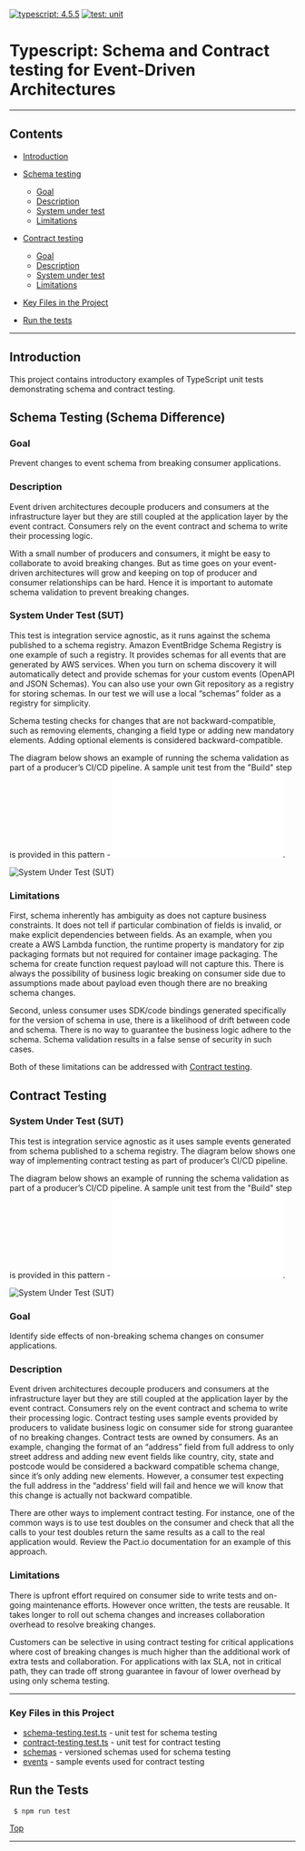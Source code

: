 [![typescript: 4.5.5](https://badgen.net/badge/Built%20With/TypeScript/blue9)](https://badgen.net/badge/Built%20With/TypeScript/blue9)
[![test: unit](https://img.shields.io/badge/Test-Unit-blue)](https://img.shields.io/badge/Test-Unit-blue)

# Typescript: Schema and Contract testing for Event-Driven Architectures

---

## Contents

- [Introduction](#introduction)
- [Schema testing](#schema-testing-schema-difference)
  - [Goal](#goal)
  - [Description](#description)
  - [System under test](#system-under-test-sut)
  - [Limitations](#limitations)
- [Contract testing](#contract-testing)
  - [Goal](#goal-1)
  - [Description](#description-1)
  - [System under test](#system-under-test-sut-1)
  - [Limitations](#limitations-1)


- [Key Files in the Project](#key-files-in-the-project)
- [Run the tests](#run-the-unit-tests)

---


## Introduction

This project contains introductory examples of TypeScript unit tests demonstrating schema and contract testing.

## Schema Testing (Schema Difference)

### Goal

Prevent changes to event schema from breaking consumer applications.

### Description

Event driven architectures decouple producers and consumers at the infrastructure layer but they are still coupled at the application layer by the event contract. Consumers rely on the event contract and schema to write their processing logic. 

With a small number of producers and consumers, it might be easy to collaborate to avoid breaking changes. But as time goes on your event-driven architectures will grow and keeping on top of producer and consumer relationships can be hard. Hence it is important to automate schema validation to prevent breaking changes. 

### System Under Test (SUT)

This test is integration service agnostic, as it runs against the schema published to a schema registry. Amazon EventBridge Schema Registry is one example of such a registry. It provides schemas for all events that are generated by AWS services. When you turn on schema discovery it will automatically detect and provide schemas for your custom events (OpenAPI and JSON Schemas). You can also use your own Git repository as a registry for storing schemas. In our test we will use a local “schemas” folder as a registry for simplicity. 

Schema testing checks for changes that are not backward-compatible, such as removing elements, changing a field type or adding new mandatory elements. Adding optional elements is considered backward-compatible.

The diagram below shows an example of running the schema validation as part of a producer’s CI/CD pipeline. A sample unit test from the "Build" step is provided in this pattern - ![Schema Diff Unit Test](tests/schema-testing.test.ts).


![System Under Test (SUT)](img/schema_testing.png) 

### Limitations

First, schema inherently has ambiguity as does not capture business constraints. It does not tell if particular combination of fields is invalid, or make explicit dependencies between fields. As an example, when you create a AWS Lambda function, the runtime property is mandatory for zip packaging formats but not required for container image packaging. The schema for create function request payload will not capture this. There is always the possibility of business logic breaking on consumer side due to assumptions made about payload even though there are no breaking schema changes.

Second, unless consumer uses SDK/code bindings generated specifically for the version of schema in use, there is a likelihood of drift between code and schema. There is no way to guarantee the business logic adhere to the schema. Schema validation results in a false sense of security in such cases.

Both of these limitations can be addressed with [Contract testing](#contract-testing).

## Contract Testing

### System Under Test (SUT)

This test is integration service agnostic as it uses sample events generated from schema published to a schema registry. The diagram below shows one way of implementing contract testing as part of producer’s CI/CD pipeline.

The diagram below shows an example of running the schema validation as part of a producer’s CI/CD pipeline. A sample unit test from the "Build" step is provided in this pattern - ![Contract Unit Test](tests/contract-testing.test.ts).


![System Under Test (SUT)](img/contract_testing.png) 

### Goal

Identify side effects of non-breaking schema changes on consumer applications.

### Description

Event driven architectures decouple producers and consumers at the infrastructure layer but they are still coupled at the application layer by the event contract. Consumers rely on the event contract and schema to write their processing logic. Contract testing uses sample events provided by producers to validate business logic on consumer side for strong guarantee of no breaking changes. Contract tests are owned by consumers. As an example, changing the format of an “address” field from full address to only street address and adding new event fields like country, city, state and postcode would be considered a backward compatible schema change, since it’s only adding new elements. However, a consumer test expecting the full address in the “address’ field will fail and hence we will know that this change is actually not backward compatible.

There are other ways to implement contract testing. For instance, one of the common ways is to use test doubles on the consumer and check that all the calls to your test doubles return the same results as a call to the real application would. Review the Pact.io documentation for an example of this approach.


### Limitations

There is upfront effort required on consumer side to write tests and on-going maintenance efforts. However once written, the tests are reusable. It takes longer to roll out schema changes and increases collaboration overhead to resolve breaking changes. 

Customers can be selective in using contract testing for critical applications where cost of breaking changes is much higher than the additional work of extra tests and collaboration. For applications with lax SLA, not in critical path, they can trade off strong guarantee in favour of lower overhead by using only schema testing.


---

### Key Files in this Project

  - [schema-testing.test.ts](tests/schema-testing.test.ts) - unit test for schema testing
  - [contract-testing.test.ts](tests/contract-testing.test.ts) - unit test for contract testing
  - [schemas](schemas) - versioned schemas used for schema testing
  - [events](events) - sample events used for contract testing

## Run the Tests
```
 $ npm run test
```

[Top](#contents)

---